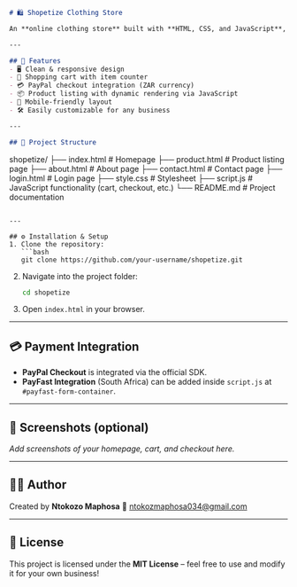 
```markdown
# 🛍️ Shopetize Clothing Store  

An **online clothing store** built with **HTML, CSS, and JavaScript**, featuring a shopping cart, PayPal integration, and a responsive design.  

---

## 🚀 Features  
- 🖥️ Clean & responsive design  
- 🛒 Shopping cart with item counter  
- 💳 PayPal checkout integration (ZAR currency)  
- 📦 Product listing with dynamic rendering via JavaScript  
- 📱 Mobile-friendly layout  
- 🛠️ Easily customizable for any business  

---

## 📂 Project Structure  
```

shopetize/
├── index.html        # Homepage
├── product.html      # Product listing page
├── about.html        # About page
├── contact.html      # Contact page
├── login.html        # Login page
├── style.css         # Stylesheet
├── script.js         # JavaScript functionality (cart, checkout, etc.)
└── README.md         # Project documentation

````

---

## ⚙️ Installation & Setup  
1. Clone the repository:  
   ```bash
   git clone https://github.com/your-username/shopetize.git
````

2. Navigate into the project folder:

   ```bash
   cd shopetize
   ```
3. Open `index.html` in your browser.

---

## 💳 Payment Integration

* **PayPal Checkout** is integrated via the official SDK.
* **PayFast Integration** (South Africa) can be added inside `script.js` at `#payfast-form-container`.

---

## 📸 Screenshots (optional)

*Add screenshots of your homepage, cart, and checkout here.*

---

## 👨‍💻 Author

Created by **Ntokozo Maphosa**
📧 [ntokozmaphosa034@gmail.com](mailto:ntokozmaphosa034@gmail.com)

---

## 📜 License

This project is licensed under the **MIT License** – feel free to use and modify it for your own business!